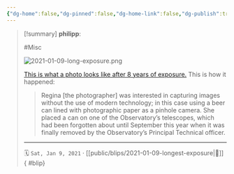 ```yaml
---
{"dg-home":false,"dg-pinned":false,"dg-home-link":false,"dg-publish":true,"tags":["dgblip"],"created-date":"2021-01-09T00:00:00","disabled rules":["yaml-title","yaml-title-alias","file-name-heading"],"title":"philipp @ 2021-01-09","dg-permalink":"2021/01/09/longest-exposure/","updated-date":"2025-04-30T22:27:37","dg-path":"blips/2021-01-09-longest-exposure.md","permalink":"/2021/01/09/longest-exposure/","dgPassFrontmatter":true}
---
```


> [!summary] **philipp**:
>
> #Misc
>
> ![2021-01-09-long-exposure.png](/img/user/attachments/2021-01-09-long-exposure.png)
>
> [This is what a photo looks like after 8 years of exposure.](https://www.herts.ac.uk/about-us/media-centre/news/2020/longest-known-exposure-photograph-ever-captured-using-a-beer-can)
> This is how it happened:
>
> > Regina [the photographer] was interested in capturing images without the use of modern technology; in this case using a beer can lined with photographic paper as a pinhole camera. She placed a can on one of the Observatory’s telescopes, which had been forgotten about until September this year when it was finally removed by the Observatory’s Principal Technical officer.
> - - -
>
> 🗓️ `Sat, Jan 9, 2021` · [[public/blips/2021-01-09-longest-exposure\|🔗]]
{ #blip}

